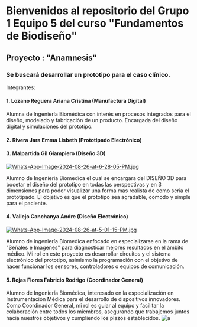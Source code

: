 # Bienvenidos al repositorio del Grupo 1 Equipo 5 del curso "Fundamentos de Biodiseño"
## Proyecto : "Anamnesis"
### Se buscará desarrollar un prototipo para el caso clínico.
Integrantes: 
#### 1. Lozano Reguera Ariana Cristina (Manufactura Digital)

Alumna de Ingeniería Biomédica con interés en procesos integrados para el diseño, modelado y fabricación de un producto. Encargada del diseño digital y simulaciones del prototipo.
#### 2. Rivera Jara Emma Lisbeth (Prototipado Electrónico)
#### 3. Malpartida Gil Giampiero (Diseño 3D)
[![Whats-App-Image-2024-08-26-at-6-28-05-PM.jpg](https://i.postimg.cc/BQn4ztw6/Whats-App-Image-2024-08-26-at-6-28-05-PM.jpg)](https://postimg.cc/bdW7DYPc)

Alumno de Ingenieria Biomedica el cual se encargara del DISEÑO 3D para bocetar el diseño del prototipo en todas las perspectivas y en 3 dimensiones para poder visualizar una forma mas realista de como seria el prototipado. El objetivo es que el prototipo sea agradable, comodo y simple para el paciente.
#### 4. Vallejo Canchanya Andre (Diseño Electrónico)
[![Whats-App-Image-2024-08-26-at-5-01-15-PM.jpg](https://i.postimg.cc/8ck9Z3t6/Whats-App-Image-2024-08-26-at-5-01-15-PM.jpg)](https://postimg.cc/XGhsJ2Mj)

Alumno de ingeniería Biomedica enfocado en especializarse en la rama de "Señales e Imagenes" para diagnosticar mejores resultados en el ámbito médico. Mi rol en este proyecto es desarrollar circuitos y el sistema electrónico del prototipo, asimismo la programación con el objetivo de hacer funcionar los sensores, controladores o equipos de comunicación.
#### 5. Rojas Flores Fabricio Rodrigo (Coordinador General)
Alumno de Ingeniería Biomédica, interesado en la especialización en Instrumentación Médica para el desarrollo de dispositivos innovadores. Como Coordinador General, mi rol es guiar al equipo y facilitar la colaboración entre todos los miembros, asegurando que trabajemos juntos hacia nuestros objetivos y cumpliendo los plazos establecidos. 
![a](https://github.com/user-attachments/assets/64b55a71-8a1d-4e91-85c7-4d1553dcf15c)
